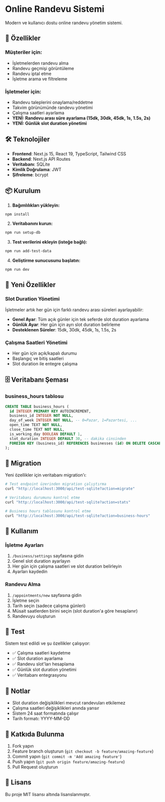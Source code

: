 # Online Randevu Sistemi

Modern ve kullanıcı dostu online randevu yönetim sistemi.

## 🚀 Özellikler

### Müşteriler için:
- İşletmelerden randevu alma
- Randevu geçmişi görüntüleme
- Randevu iptal etme
- İşletme arama ve filtreleme

### İşletmeler için:
- Randevu taleplerini onaylama/reddetme
- Takvim görünümünde randevu yönetimi
- Çalışma saatleri ayarlama
- **YENİ: Randevu arası süre ayarlama (15dk, 30dk, 45dk, 1s, 1.5s, 2s)**
- **YENİ: Günlük slot duration yönetimi**

## 🛠️ Teknolojiler

- **Frontend**: Next.js 15, React 19, TypeScript, Tailwind CSS
- **Backend**: Next.js API Routes
- **Veritabanı**: SQLite
- **Kimlik Doğrulama**: JWT
- **Şifreleme**: bcrypt

## 📦 Kurulum

1. **Bağımlılıkları yükleyin:**
```bash
npm install
```

2. **Veritabanını kurun:**
```bash
npm run setup-db
```

3. **Test verilerini ekleyin (isteğe bağlı):**
```bash
npm run add-test-data
```

4. **Geliştirme sunucusunu başlatın:**
```bash
npm run dev
```

## 🔧 Yeni Özellikler

### Slot Duration Yönetimi
İşletmeler artık her gün için farklı randevu arası süreleri ayarlayabilir:

- **Genel Ayar**: Tüm açık günler için tek seferde slot duration ayarlama
- **Günlük Ayar**: Her gün için ayrı slot duration belirleme
- **Desteklenen Süreler**: 15dk, 30dk, 45dk, 1s, 1.5s, 2s

### Çalışma Saatleri Yönetimi
- Her gün için açık/kapalı durumu
- Başlangıç ve bitiş saatleri
- Slot duration ile entegre çalışma

## 🗄️ Veritabanı Şeması

### business_hours tablosu
```sql
CREATE TABLE business_hours (
  id INTEGER PRIMARY KEY AUTOINCREMENT,
  business_id INTEGER NOT NULL,
  day_of_week INTEGER NOT NULL, -- 0=Pazar, 1=Pazartesi, ...
  open_time TEXT NOT NULL,
  close_time TEXT NOT NULL,
  is_working_day BOOLEAN DEFAULT 1,
  slot_duration INTEGER DEFAULT 30, -- dakika cinsinden
  FOREIGN KEY (business_id) REFERENCES businesses (id) ON DELETE CASCADE
);
```

## 🔄 Migration

Yeni özellikler için veritabanı migration'ı:

```bash
# Test endpoint üzerinden migration çalıştırma
curl "http://localhost:3000/api/test-sqlite?action=migrate"

# Veritabanı durumunu kontrol etme
curl "http://localhost:3000/api/test-sqlite?action=stats"

# Business hours tablosunu kontrol etme
curl "http://localhost:3000/api/test-sqlite?action=business-hours"
```

## 📱 Kullanım

### İşletme Ayarları
1. `/business/settings` sayfasına gidin
2. Genel slot duration ayarlayın
3. Her gün için çalışma saatleri ve slot duration belirleyin
4. Ayarları kaydedin

### Randevu Alma
1. `/appointments/new` sayfasına gidin
2. İşletme seçin
3. Tarih seçin (sadece çalışma günleri)
4. Müsait saatlerden birini seçin (slot duration'a göre hesaplanır)
5. Randevuyu oluşturun

## 🧪 Test

Sistem test edildi ve şu özellikler çalışıyor:

- ✅ Çalışma saatleri kaydetme
- ✅ Slot duration ayarlama
- ✅ Randevu slot'ları hesaplama
- ✅ Günlük slot duration yönetimi
- ✅ Veritabanı entegrasyonu

## 📝 Notlar

- Slot duration değişiklikleri mevcut randevuları etkilemez
- Çalışma saatleri değişiklikleri anında yansır
- Sistem 24 saat formatında çalışır
- Tarih formatı: YYYY-MM-DD

## 🤝 Katkıda Bulunma

1. Fork yapın
2. Feature branch oluşturun (`git checkout -b feature/amazing-feature`)
3. Commit yapın (`git commit -m 'Add amazing feature'`)
4. Push yapın (`git push origin feature/amazing-feature`)
5. Pull Request oluşturun

## 📄 Lisans

Bu proje MIT lisansı altında lisanslanmıştır.
